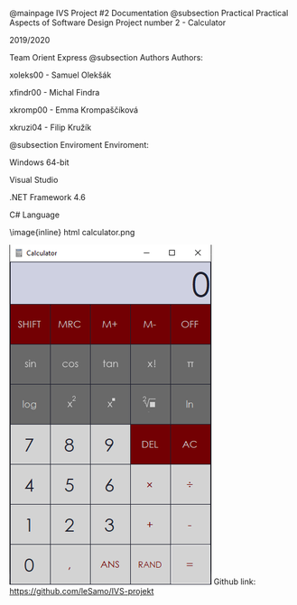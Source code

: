 @mainpage IVS Project #2 Documentation
@subsection  Practical Practical Aspects of Software Design
Project number 2 - Calculator

2019/2020

Team Orient Express
@subsection Authors Authors:

 xoleks00 - Samuel Olekšák

 xfindr00 - Michal Findra 

 xkromp00 - Emma Krompaščíková

 xkruzi04 - Filip Kružík

@subsection  Enviroment Enviroment:

Windows 64-bit

Visual Studio

.NET Framework 4.6

C# Language 

\image{inline} html calculator.png

![](calculator.png)
Github link: https://github.com/leSamo/IVS-projekt

